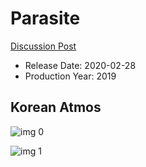 # Parasite

[Discussion Post](https://www.avsforum.com/threads/bass-eq-for-filtered-movies.2995212/post-59179592)

* Release Date: 2020-02-28
* Production Year: 2019

## Korean Atmos

![img 0](https://i.imgur.com/u5vHStG.jpg)

![img 1](https://i.imgur.com/syYSn3P.jpg)

